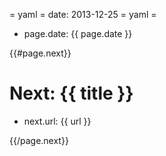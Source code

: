 = yaml =
date: 2013-12-25
= yaml =

* page.date: <span class="date">{{ page.date }}</span>

{{#page.next}}

# Next: {{ title }}

* next.url: <span class="next-url">{{ url }}</span>

{{/page.next}}
